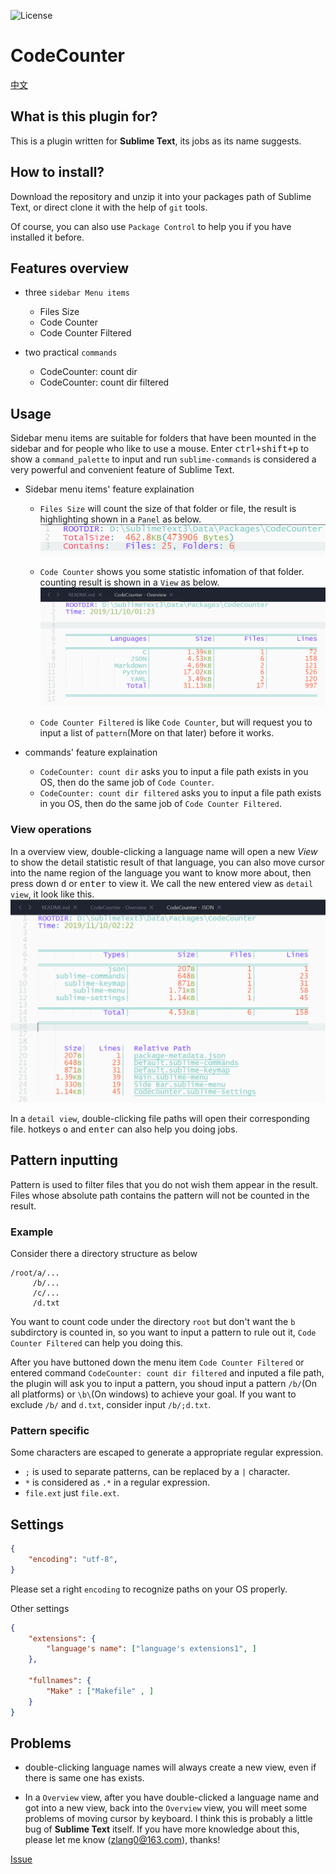 ![License][license-image]


# CodeCounter
[中文](Chinese.md)


## What is this plugin for?

This is a plugin written for **Sublime Text**, its jobs as its name suggests.


## How to install?
Download the repository and unzip it into your packages path of Sublime Text, or direct clone it with the help of `git` tools.

Of course, you can also use `Package Control` to help you if you have installed it before.


## Features overview
- three `sidebar Menu items`
    * Files Size
    * Code Counter
    * Code Counter Filtered

- two practical `commands`
    * CodeCounter: count dir
    * CodeCounter: count dir filtered


## Usage
Sidebar menu items are suitable for folders that have been mounted in the sidebar and for people who like to use a mouse.
Enter <kbd>ctrl+shift+p</kbd> to show a `command_palette` to input and run `sublime-commands` is considered a very powerful and convenient feature of Sublime Text.

- Sidebar menu items' feature explaination
    * `Files Size` will count the size of that folder or file, the result is highlighting shown in a `Panel` as below.
      ![Files size](image/files_size.png)

    * `Code Counter` shows you some statistic infomation of that folder. counting result is shown in a `View` as below.
      ![Overview](image/overview.png)

    * `Code Counter Filtered` is like `Code Counter`, but will request you to input a list of `pattern`(More on that later) before it works.

- commands' feature explaination
    * `CodeCounter: count dir` asks you to input a file path exists in you OS, then do the same job of `Code Counter`.
    * `CodeCounter: count dir filtered` asks you to input a file path exists in you OS, then do the same job of `Code Counter Filtered`.

### View operations
In a overview view, double-clicking a language name will open a new *View* to show the detail statistic result of that language, you can also move cursor into the name region of the language you want to know more about, then press down <kbd>d</kbd> or <kbd>enter</kbd> to view it. We call the new entered view as `detail view`, it look like this.
![Detail](image/detail.png)

In a `detail view`, double-clicking file paths will open their corresponding file. hotkeys <kbd>o</kbd> and <kbd>enter</kbd> can also help you doing jobs.


## Pattern inputting
Pattern is used to filter files that you do not wish them appear in the result.
Files whose absolute path contains the pattern will not be counted in the result.

### Example
Consider there a directory structure as below
```
/root/a/...
     /b/...
     /c/...
     /d.txt
```
You want to count code under the directory `root` but don't want the `b` subdirctory is counted in, so you want to input a pattern to rule out it, `Code Counter Filtered` can help you doing this.

After you have buttoned down the menu item `Code Counter Filtered` or entered command `CodeCounter: count dir filtered` and inputed a file path, the plugin will ask you to input a pattern, you shoud input a pattern `/b/`(On all platforms) or `\b\`(On windows) to achieve your goal. If you want to exclude `/b/` and `d.txt`, consider input `/b/;d.txt`.

### Pattern specific
Some characters are escaped to generate a appropriate regular expression.
- `;` is used to separate patterns, can be replaced by a `|` character.
- `*` is considered as `.*` in a regular expression.
- `file.ext` just `file.ext`.


## Settings
```json
{
    "encoding": "utf-8",
}
```
Please set a right `encoding` to recognize paths on your OS properly.

Other settings
```json
{
    "extensions": {
        "language's name": ["language's extensions1", ]
    },

    "fullnames": {
        "Make" : ["Makefile" , ]
    }
}
```


## Problems

- double-clicking language names will always create a new view, even if there is same one has exists.

- In a `Overview` view, after you have double-clicked a language name and got into a new view, back into the `Overview` view, you will meet some problems of moving cursor by keyboard. I think this is probably a little bug of **Sublime Text** itself. If you have more knowledge about this, please let me know (zlang0@163.com), thanks!

[Issue](https://github.com/absop/CodeCounter/issues)


[license-image]: https://img.shields.io/badge/license-MIT-blue.svg
